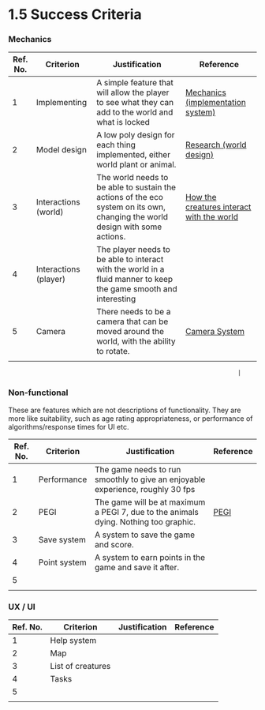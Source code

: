 # 1.5 Success Criteria

### Mechanics

| Ref. No. | Criterion             | Justification                                                                                                                 | Reference                                                                                                          |
| -------- | --------------------- | ----------------------------------------------------------------------------------------------------------------------------- | ------------------------------------------------------------------------------------------------------------------ |
| 1        | Implementing          | A simple feature that will allow the player to see what they can add to the world and what is locked                          | [Mechanics (implementation system)](1.4a-features-of-the-proposed-solution.md)                                     |
| 2        | Model design          | A low poly design for each thing implemented, either world plant or animal.                                                   | [Research (world design)](1.3-research-the-problem.md#world-design-and-art-style)                                  |
| 3        | Interactions (world)  | The world needs to be able to sustain the actions of the eco system on its own, changing the world design with some actions.  | [How the creatures interact with the world](1.3-research-the-problem.md#how-the-creatures-interact-with-the-world) |
| 4        | Interactions (player) | The player needs to be able to interact with the world in a fluid manner to keep the game smooth and interesting              |                                                                                                                    |
| 5        | Camera                | There needs to be a camera that can be moved around the world, with the ability to rotate.                                    | [Camera System](1.4a-features-of-the-proposed-solution.md#camera-system)                                           |
|          |                       |                                                                                                                               |                                                                                                                    |

```
                                                                 |
```

### Non-functional

These are features which are not descriptions of functionality. They are more like suitability, such as age rating appropriateness, or performance of algorithms/response times for UI etc.

| Ref. No. | Criterion    | Justification                                                                        | Reference                        |
| -------- | ------------ | ------------------------------------------------------------------------------------ | -------------------------------- |
| 1        | Performance  | The game needs to run smoothly to give an enjoyable experience, roughly 30 fps       |                                  |
| 2        | PEGI         | The game will be at maximum a PEGI 7, due to the animals dying. Nothing too graphic. | [PEGI](1.2-stakeholders.md#pegi) |
| 3        | Save system  | A system to save the game and score.                                                 |                                  |
| 4        | Point system | A system to earn points in the game and save it after.                               |                                  |
| 5        |              |                                                                                      |                                  |
|          |              |                                                                                      |                                  |

### UX / UI

| Ref. No. | Criterion         | Justification | Reference |
| -------- | ----------------- | ------------- | --------- |
| 1        | Help system       |               |           |
| 2        | Map               |               |           |
| 3        | List of creatures |               |           |
| 4        | Tasks             |               |           |
| 5        |                   |               |           |
|          |                   |               |           |
